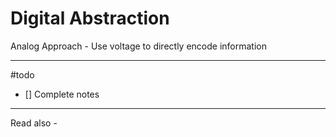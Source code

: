 # Digital Abstraction

Analog Approach - Use voltage to directly encode information

---
#todo 
- [] Complete notes

---
Read also - 